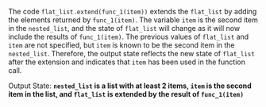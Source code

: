 The code `flat_list.extend(func_1(item))` extends the `flat_list` by adding the elements returned by `func_1(item)`. The variable `item` is the second item in the `nested_list`, and the state of `flat_list` will change as it will now include the results of `func_1(item)`. The previous values of `flat_list` and `item` are not specified, but `item` is known to be the second item in the `nested_list`. Therefore, the output state reflects the new state of `flat_list` after the extension and indicates that `item` has been used in the function call.

Output State: **`nested_list` is a list with at least 2 items, `item` is the second item in the list, and `flat_list` is extended by the result of `func_1(item)`**